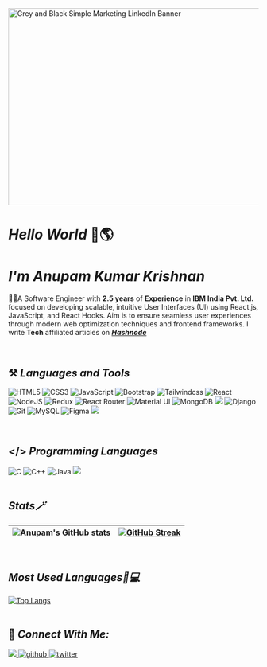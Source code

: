 <img width="1584" height="396" alt="Grey and Black Simple Marketing LinkedIn Banner" src="https://github.com/user-attachments/assets/3178b53e-0453-4423-9e1b-7647d8213122" />


# _Hello World_ 👋🌎 <br>
# _I'm Anupam Kumar Krishnan_ 
👨‍💻A Software Engineer with <b>2.5 years</b> of <b>Experience</b> in <b>IBM India Pvt. Ltd.</b> focused on developing scalable, intuitive User Interfaces (UI) using React.js, JavaScript, and React Hooks. Aim is to ensure seamless user experiences through modern web optimization techniques and frontend frameworks. I write <b>Tech</b> affiliated articles on <b>_[Hashnode](https://anupamkumarkrishnan.hashnode.dev/)_</b><br>


<br>
  
  ## ⚒ _Languages and Tools_
   <img alt="HTML5" src="https://img.shields.io/badge/html5-3B82F6.svg?style=for-the-badge&logo=html5&logoColor=white"/>  <img alt="CSS3" src="https://img.shields.io/badge/css3-3B82F6.svg?style=for-the-badge&logo=css3&logoColor=white"/>  <img alt="JavaScript" src="https://img.shields.io/badge/JavaScript-3B82F6?style=for-the-badge&logo=JavaScript&logoColor=white"/> <img alt="Bootstrap" src="https://img.shields.io/badge/Bootstrap-3B82F6?style=for-the-badge&logo=bootstrap&logoColor=white"/> <img alt="Tailwindcss" src="https://img.shields.io/badge/Tailwind_CSS-3B82F6?style=for-the-badge&logo=tailwind-css&logoColor=white"/> <img alt="React" src="https://img.shields.io/badge/React-3B82F6?style=for-the-badge&logo=react&logoColor=61DAFB"/>  ![NodeJS](https://img.shields.io/badge/Node.js-3B82F6?style=for-the-badge&logo=node.js&logoColor=white)  <img alt="Redux" src="https://img.shields.io/badge/Redux-3B82F6?style=for-the-badge&logo=redux&logoColor=white"/> <img alt="React Router" src="https://img.shields.io/badge/React_Router-3B82F6?style=for-the-badge&logo=react-router&logoColor=white" /> <img alt="Material UI" src="https://img.shields.io/badge/Material--UI-3B82F6?style=for-the-badge&logo=material-ui&logoColor=white"/> <img alt="MongoDB" src="https://img.shields.io/badge/MongoDB-3B82F6?style=for-the-badge&logo=mongodb&logoColor=white"/> <img src="https://img.shields.io/badge/Express.js-3B82F6?style=for-the-badge" />  <img alt="Django" src="https://img.shields.io/badge/Django-3B82F6?style=for-the-badge&logo=django&logoColor=white"/> <img alt="Git" src="https://img.shields.io/badge/GIT-3B82F6?style=for-the-badge&logo=git&logoColor=white"/>  <img alt="MySQL" src="https://img.shields.io/badge/MySQL-3B82F6?style=for-the-badge&logo=mysql&logoColor=white"/> <img alt="Figma" src="https://img.shields.io/badge/Figma-3B82F6?style=for-the-badge&logo=figma&logoColor=white"/> <img src="https://img.shields.io/badge/Visual_Studio_Code-3B82F6?style=for-the-badge&logo=visual%20studio%20code&logoColor=white" />
  
<br>
  
 ## </> _Programming Languages_

 <img alt="C" src="https://img.shields.io/badge/C-3B82F6?style=for-the-badge&logo=c&logoColor=white"/> <img alt="C++" src="https://img.shields.io/badge/C%2B%2B-3B82F6?style=for-the-badge&logo=c%2B%2B&logoColor=white"/> <img alt="Java" src="https://img.shields.io/badge/Java-3B82F6?style=for-the-badge&logo=openjdk&logoColor=white"/> <img src="https://img.shields.io/badge/Python-3B82F6?style=for-the-badge&logo=python&logoColor=white" />
 <br><br>
 
 ## _Stats🪄_

|![Anupam's GitHub stats](https://github-readme-stats.vercel.app/api?username=anupam-kumar-krishnan&show_icons=true&theme=holi)|[![GitHub Streak](https://nirzak-streak-stats.vercel.app?user=anupam-kumar-krishnan&theme=algolia)](https://git.io/streak-stats)|
|-----|-----|


 <br>
 
 ## _Most Used Languages🚀💻_

[![Top Langs](https://github-readme-stats.vercel.app/api/top-langs/?username=anupam-kumar-krishnan&layout=compact&theme=gotham)](https://github.com/anupam-kumar-krishnan)<br>
 <br>
<!--
## Recent Projects
<a href="https://github.com/anupam-kumar-krishnan/Hire-Youtubers">
<img src="https://github-readme-stats.vercel.app/api/pin/?username=anupam-kumar-krishnan&repo=Hire-Youtubers&show_icons=true&theme=gotham "></a>
<a href="https://github.com/anupam-kumar-krishnan/News-Aggregator-Khabrilal"><img src="https://github-readme-stats.vercel.app/api/pin/?username=anupam-kumar-krishnan&repo=News-Aggregator-Khabrilal&show_icons=true&theme=gotham"></a> -->

 
## 🤝 _Connect With Me:_  

 <a href= "https://www.linkedin.com/in/anupamkumarkrishnan/" target="_blank"> 
<img src="https://img.shields.io/badge/LinkedIn-0077B5?style=for-the-badge&logo=linkedin&logoColor=white" />
</a>
<a href="https://github.com/anupam-kumar-krishnan" target="_blank">
<img src="https://img.shields.io/badge/GitHub-100000?style=for-the-badge&logo=github&logoColor=white" alt=github />
</a>
<a href="https://twitter.com/krishnan_anupan" target="_blank">
<img src="https://img.shields.io/badge/Twitter-1DA1F2?style=for-the-badge&logo=twitter&logoColor=white" alt="twitter" />
</a>






